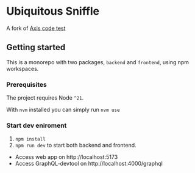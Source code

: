# Ubiquitous Sniffle

A fork of [Axis code test](https://github.com/liljaTobias/axis-code-test)

## Getting started

This is a monorepo with two packages, `backend` and `frontend`, using npm workspaces.

### Prerequisites

The project requires Node `^21`.

With `nvm` installed you can simply run `nvm use`

### Start dev eniroment

1. `npm install`
2. `npm run dev` to start both backend and frontend.
  - Access web app on http://localhost:5173
  - Access GraphQL-devtool on http://localhost:4000/graphql

